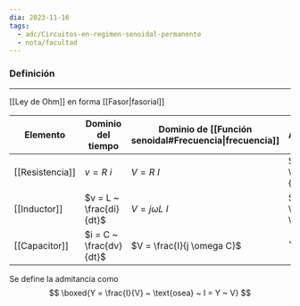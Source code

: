 ```yaml
---
dia: 2023-11-16
tags:
  - adc/Circuitos-en-regimen-senoidal-permanente
  - nota/facultad
---
```

### Definición
---
[[Ley de Ohm]] en forma [[Fasor|fasorial]] 

| Elemento        | Dominio del tiempo      | Dominio de [[Función senoidal#Frecuencia\|frecuencia]] | Admitancia         |
| --------------- | ----------------------- | ------------------------------------------------------ | ------------------ |
| [[Resistencia]] | $v = R ~ i$             | $V = R ~ I$                                            | $Y_R = \frac{1}{R}$          |
| [[Inductor]]    | $v = L ~ \frac{di}{dt}$ | $V = j \omega L ~ I$                                   | $Y_L = \frac{1}{j \omega L}$ |
| [[Capacitor]]   | $i = C ~ \frac{dv}{dt}$ | $V = \frac{I}{j \omega C}$                             | $Y_C = j \omega C$                   |

Se define la admitancia como $$ \boxed{Y = \frac{I}{V} ~ \text{osea} ~ I = Y ~ V} $$